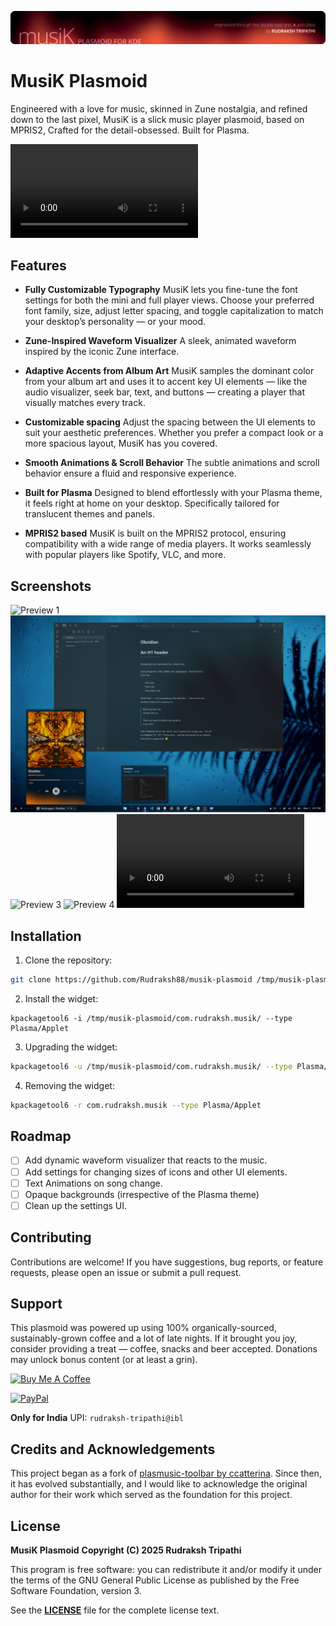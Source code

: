 ![banner-image](images/Header.png)
# MusiK Plasmoid
Engineered with a love for music, skinned in Zune nostalgia, and refined down to the last pixel, MusiK is a slick music player plasmoid, based on MPRIS2, Crafted for the detail-obsessed. Built for Plasma.

<video controls src="images/Demo.mp4" title="Demo"></video>

## Features
- **Fully Customizable Typography**
MusiK lets you fine-tune the font settings for both the mini and full player views. Choose your preferred font family, size, adjust letter spacing, and toggle capitalization to match your desktop’s personality — or your mood.

- **Zune-Inspired Waveform Visualizer**
A sleek, animated waveform inspired by the iconic Zune interface.

- **Adaptive Accents from Album Art**
MusiK samples the dominant color from your album art and uses it to accent key UI elements — like the audio visualizer, seek bar, text, and buttons — creating a player that visually matches every track.

- **Customizable spacing**
Adjust the spacing between the UI elements to suit your aesthetic preferences. Whether you prefer a compact look or a more spacious layout, MusiK has you covered.

- **Smooth Animations & Scroll Behavior**
The subtle animations and scroll behavior ensure a fluid and responsive experience.

- **Built for Plasma**
Designed to blend effortlessly with your Plasma theme, it feels right at home on your desktop. Specifically tailored for translucent themes and panels.

- **MPRIS2 based**
MusiK is built on the MPRIS2 protocol, ensuring compatibility with a wide range of media players. It works seamlessly with popular players like Spotify, VLC, and more.

## Screenshots
![Preview 1](images/Preview1.png)
![Preview 2](images/Preview2.png)
![Preview 3](images/Preview3.png)
![Preview 4](images/Preview4.png)
<video controls src="images/DemoLong.mp4" title="Longer Demo"></video>

## Installation
1. Clone the repository:
```bash
git clone https://github.com/Rudraksh88/musik-plasmoid /tmp/musik-plasmoid
```

2. Install the widget:
```
kpackagetool6 -i /tmp/musik-plasmoid/com.rudraksh.musik/ --type Plasma/Applet
```

3. Upgrading the widget:
```bash
kpackagetool6 -u /tmp/musik-plasmoid/com.rudraksh.musik/ --type Plasma/Applet
```

4. Removing the widget:
```bash
kpackagetool6 -r com.rudraksh.musik --type Plasma/Applet
```

## Roadmap
- [ ] Add dynamic waveform visualizer that reacts to the music.
- [ ] Add settings for changing sizes of icons and other UI elements.
- [ ] Text Animations on song change.
- [ ] Opaque backgrounds (irrespective of the Plasma theme)
- [ ] Clean up the settings UI.

## Contributing
Contributions are welcome! If you have suggestions, bug reports, or feature requests, please open an issue or submit a pull request.

## Support
This plasmoid was powered up using 100% organically-sourced, sustainably-grown coffee and a lot of late nights. If it brought you joy, consider providing a treat — coffee, snacks  and beer accepted. Donations may unlock bonus content (or at least a grin).

[![Buy Me A Coffee](https://img.shields.io/badge/Buy%20Me%20A%20Coffee-Donate-orange.svg?style=flat&logo=buy-me-a-coffee)](https://www.buymeacoffee.com/rudraksh.tripathi)

<!-- Patreon: [Rudraksh Tripathi](https://patreon.com/RudrakshTripathi?utm_medium=unknown&utm_source=join_link&utm_campaign=creatorshare_creator&utm_content=copyLink) -->

<!-- PayPal -->
[![PayPal](https://img.shields.io/badge/PayPal-Donate-blue.svg?style=flat&logo=paypal)](https://www.paypal.me/rudrakshtripathi)

**Only for India** UPI: `rudraksh-tripathi@ibl`

## Credits and Acknowledgements
This project began as a fork of [plasmusic-toolbar by ccatterina](https://github.com/ccatterina/plasmusic-toolbar). Since then, it has evolved substantially, and I would like to acknowledge the original author for their work which served as the foundation for this project.

## License
**MusiK Plasmoid**
**Copyright (C) 2025 Rudraksh Tripathi**

This program is free software: you can redistribute it and/or modify it under the terms of the GNU General Public License as published by the Free Software Foundation, version 3.

See the [**LICENSE**](LICENSE) file for the complete license text.